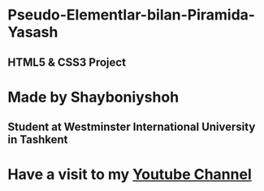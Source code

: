 # Pseudo-Elementlar-bilan-Piramida-Yasash

## HTML5 & CSS3 Project
# Made by Shayboniyshoh
## Student at Westminster International University in Tashkent

# Have a visit to my [Youtube Channel](https://www.youtube.com/channel/UC4RBPcOHcei3gDOwt3IjGHw)
